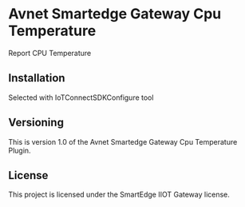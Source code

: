 # Avnet Smartedge Gateway Cpu Temperature

Report CPU Temperature

## Installation

Selected with IoTConnectSDKConfigure tool

## Versioning

This is version 1.0 of the Avnet Smartedge Gateway Cpu Temperature Plugin.

## License

This project is licensed under the SmartEdge IIOT Gateway license.



